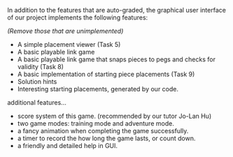 In addition to the features that are auto-graded, the graphical user interface
of our project implements the following features:

*(Remove those that are unimplemented)*

 * A simple placement viewer (Task 5)
 * A basic playable link game
 * A basic playable link game that snaps pieces to pegs and checks for validity (Task 8)
 * A basic implementation  of starting piece placements (Task 9)
 * Solution hints
 * Interesting starting placements, generated by our code.

additional features...

 * score system of this game. (recommended by our tutor Jo-Lan Hu)
 * two game modes: training mode and adventure mode.
 * a fancy animation when completing the game successfully.
 * a timer to record the how long the game lasts, or count down.
 * a friendly and detailed help in GUI.


